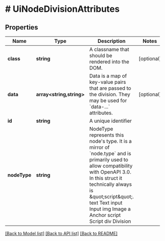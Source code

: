 # # UiNodeDivisionAttributes

## Properties

Name | Type | Description | Notes
------------ | ------------- | ------------- | -------------
**class** | **string** | A classname that should be rendered into the DOM. | [optional]
**data** | **array<string,string>** | Data is a map of key-value pairs that are passed to the division.  They may be used for &#x60;data-...&#x60; attributes. | [optional]
**id** | **string** | A unique identifier |
**nodeType** | **string** | NodeType represents this node&#39;s type. It is a mirror of &#x60;node.type&#x60; and is primarily used to allow compatibility with OpenAPI 3.0. In this struct it technically always is \&quot;script\&quot;. text Text input Input img Image a Anchor script Script div Division |

[[Back to Model list]](../../README.md#models) [[Back to API list]](../../README.md#endpoints) [[Back to README]](../../README.md)
